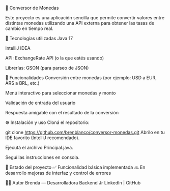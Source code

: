 💱 Conversor de Monedas

Este proyecto es una aplicación sencilla que permite convertir valores entre distintas monedas utilizando una API externa para obtener las tasas de cambio en tiempo real.

🚀 Tecnologías utilizadas
Java 17

IntelliJ IDEA

API: ExchangeRate API (o la que estés usando)

Librerías: GSON (para parseo de JSON)

🧠 Funcionalidades
Conversión entre monedas (por ejemplo: USD a EUR, ARS a BRL, etc.)

Menú interactivo para seleccionar monedas y monto

Validación de entrada del usuario

Respuesta amigable con el resultado de la conversión

⚙️ Instalación y uso
Cloná el repositorio:

git clone https://github.com/brenblanco/conversor-monedas.git
Abrilo en tu IDE favorito (IntelliJ recomendado).

Ejecutá el archivo Principal.java.

Seguí las instrucciones en consola.

📌 Estado del proyecto
✅ Funcionalidad básica implementada
🔜 En desarrollo mejoras de interfaz y control de errores

🙋‍♀️ Autor
Brenda — Desarrolladora Backend Jr
LinkedIn | GitHub